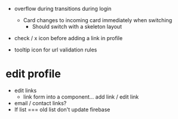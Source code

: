* overflow during transitions during login
    * Card changes to incoming card immediately when switching
        * Should switch with a skeleton layout

* check / x icon before adding a link in profile
* tooltip icon for url validation rules

# edit profile
* edit links
    * link form into a component... add link / edit link
* email / contact links?
* If list === old list don't update firebase
